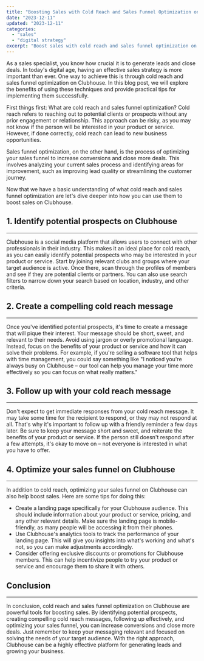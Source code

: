 ```yaml
---
title: "Boosting Sales with Cold Reach and Sales Funnel Optimization on Clubhouse"
date: "2023-12-11"
updated: "2023-12-11"
categories: 
  - "sales"
  - "digital strategy"
excerpt: "Boost sales with cold reach and sales funnel optimization on Clubhouse. Learn how to effectively identify prospects, create compelling messages, follow up, and optimize your sales funnel for success on this popular social media platform."
--- 
```

As a sales specialist, you know how crucial it is to generate leads and close deals. In today's digital age, having an effective sales strategy is more important than ever. One way to achieve this is through cold reach and sales funnel optimization on Clubhouse. In this blog post, we will explore the benefits of using these techniques and provide practical tips for implementing them successfully.

First things first: What are cold reach and sales funnel optimization? Cold reach refers to reaching out to potential clients or prospects without any prior engagement or relationship. This approach can be risky, as you may not know if the person will be interested in your product or service. However, if done correctly, cold reach can lead to new business opportunities.

Sales funnel optimization, on the other hand, is the process of optimizing your sales funnel to increase conversions and close more deals. This involves analyzing your current sales process and identifying areas for improvement, such as improving lead quality or streamlining the customer journey.

Now that we have a basic understanding of what cold reach and sales funnel optimization are let's dive deeper into how you can use them to boost sales on Clubhouse.

## 1. Identify potential prospects on Clubhouse
-------------------------------------------

Clubhouse is a social media platform that allows users to connect with other professionals in their industry. This makes it an ideal place for cold reach, as you can easily identify potential prospects who may be interested in your product or service. Start by joining relevant clubs and groups where your target audience is active. Once there, scan through the profiles of members and see if they are potential clients or partners. You can also use search filters to narrow down your search based on location, industry, and other criteria.

## 2. Create a compelling cold reach message
----------------------------------------

Once you've identified potential prospects, it's time to create a message that will pique their interest. Your message should be short, sweet, and relevant to their needs. Avoid using jargon or overly promotional language. Instead, focus on the benefits of your product or service and how it can solve their problems. For example, if you're selling a software tool that helps with time management, you could say something like "I noticed you're always busy on Clubhouse – our tool can help you manage your time more effectively so you can focus on what really matters."

## 3. Follow up with your cold reach message
---------------------------------------

Don't expect to get immediate responses from your cold reach message. It may take some time for the recipient to respond, or they may not respond at all. That's why it's important to follow up with a friendly reminder a few days later. Be sure to keep your message short and sweet, and reiterate the benefits of your product or service. If the person still doesn't respond after a few attempts, it's okay to move on – not everyone is interested in what you have to offer.

## 4. Optimize your sales funnel on Clubhouse
----------------------------------------

In addition to cold reach, optimizing your sales funnel on Clubhouse can also help boost sales. Here are some tips for doing this:

- Create a landing page specifically for your Clubhouse audience. This should include information about your product or service, pricing, and any other relevant details. Make sure the landing page is mobile-friendly, as many people will be accessing it from their phones.
- Use Clubhouse's analytics tools to track the performance of your landing page. This will give you insights into what's working and what's not, so you can make adjustments accordingly.
- Consider offering exclusive discounts or promotions for Clubhouse members. This can help incentivize people to try your product or service and encourage them to share it with others.


## Conclusion
------------
In conclusion, cold reach and sales funnel optimization on Clubhouse are powerful tools for boosting sales. By identifying potential prospects, creating compelling cold reach messages, following up effectively, and optimizing your sales funnel, you can increase conversions and close more deals. Just remember to keep your messaging relevant and focused on solving the needs of your target audience. With the right approach, Clubhouse can be a highly effective platform for generating leads and growing your business.